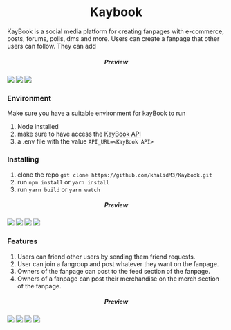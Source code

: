 <h1 align="center"> Kaybook </h1>
KayBook is a social media platform for creating fanpages with e-commerce, posts, forums, polls, dms and more. Users can create a fanpage that other users can follow. They can add

<h5 align="center"> Preview </h5>
<image src="./images/signup.png" />
<image src="./images/posts.png" />
<image src="./images/account-big.png" />

### Environment
Make sure you have a suitable environment for kayBook to run
1. Node installed
3. make sure to have access the [KayBook API](https://github.com/khalidM3/kaybook-API)
2. a .env file with the value `API_URL=<KayBook API>`

### Installing
1. clone the repo `git clone https://github.com/khalidM3/Kaybook.git`
2. run `npm install` or `yarn install`
3. run `yarn build` or `yarn watch`

<h5 align="center"> Preview </h5>
<image src="./images/post-image-create.png" />
<image src="./images/post-article-create.png" />
<image src="./images/question-answer.png" />
<image src="./images/image-reply.png" />

### Features
1. Users can friend other users by sending them friend requests.
2. User can join a fangroup and post whatever they want on the fanpage. 
3. Owners of the fanpage can post to the feed section of the fanpage. 
4. Owners of a fanpage can post their merchandise on the merch section of the fanpage.

<h5 align="center"> Preview </h5>
<image src="./images/timeline-image.png" />
<image src="./images/page-image.png" />
<image src="./images/forum.png" />
<image src="./images/comments.png" />
